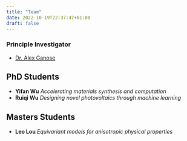 ```yaml
---
title: "Team"
date: 2022-10-19T22:37:47+01:00
draft: false
---
```


### Principle Investigator

- [Dr. Alex Ganose](https://www.imperial.ac.uk/people/a.ganose)

## PhD Students

- **Yifan Wu**  *Accelerating materials synthesis and computation*
- **Ruiqi Wu**  *Designing novel photovoltaics through machine learning*

## Masters Students

- **Leo Lou**  *Equivariant models for anisotropic physical properties*
